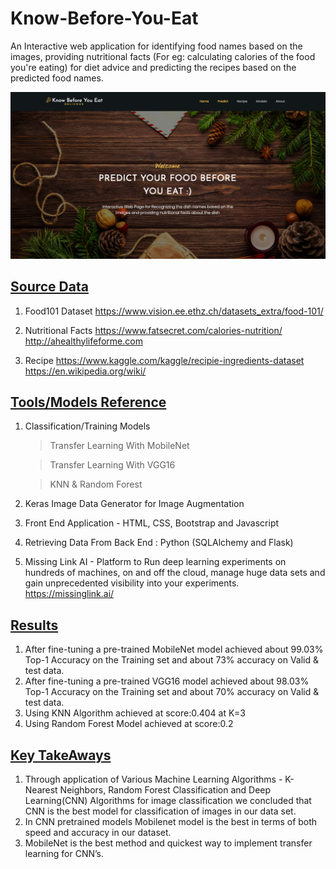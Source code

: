 # Know-Before-You-Eat
An Interactive web application for identifying food names based on the images, providing nutritional facts (For eg: calculating calories of the food you're eating) for diet advice and predicting the recipes based on the predicted food names.



![Home Page Pic](KnowBeforeYouEat.png)



## <ins> Source Data </ins>

1) Food101 Dataset
https://www.vision.ee.ethz.ch/datasets_extra/food-101/

2) Nutritional Facts 
https://www.fatsecret.com/calories-nutrition/
http://ahealthylifeforme.com

3) Recipe
https://www.kaggle.com/kaggle/recipie-ingredients-dataset
https://en.wikipedia.org/wiki/

## <ins> Tools/Models Reference </ins>

1) Classification/Training Models

   > Transfer Learning With MobileNet 
   
   > Transfer Learning With VGG16
   
   > KNN & Random Forest

2) Keras Image Data Generator for Image Augmentation

3) Front End Application - HTML, CSS, Bootstrap and Javascript

4) Retrieving Data From Back End : Python (SQLAlchemy and Flask)

5) Missing Link AI - Platform to Run deep learning experiments on hundreds of machines, on and off the cloud, manage huge data sets and gain unprecedented visibility into your experiments.
https://missinglink.ai/



## <ins> Results </ins>
1) After fine-tuning a pre-trained MobileNet model achieved about 99.03% Top-1 Accuracy on the Training set and about 73% accuracy on Valid & test data.
2) After fine-tuning a pre-trained VGG16 model achieved about 98.03% Top-1 Accuracy on the Training set and about 70% accuracy on Valid & test data.
3) Using KNN  Algorithm achieved at score:0.404 at K=3
4) Using Random Forest Model achieved at score:0.2


## <ins> Key TakeAways </ins>
1) Through application of Various Machine Learning Algorithms - K-Nearest Neighbors, Random Forest Classification and Deep Learning(CNN) Algorithms for image classification we concluded that CNN is the best model for classification of images in our data set.
2) In CNN pretrained models  Mobilenet model is the best in terms of both speed and accuracy in our dataset.
3) MobileNet is the best method and quickest way to implement transfer learning for CNN’s.
